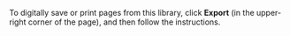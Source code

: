 To digitally save or print pages from this library, click **Export** \(in the upper\-right corner of the page\), and then follow the instructions.